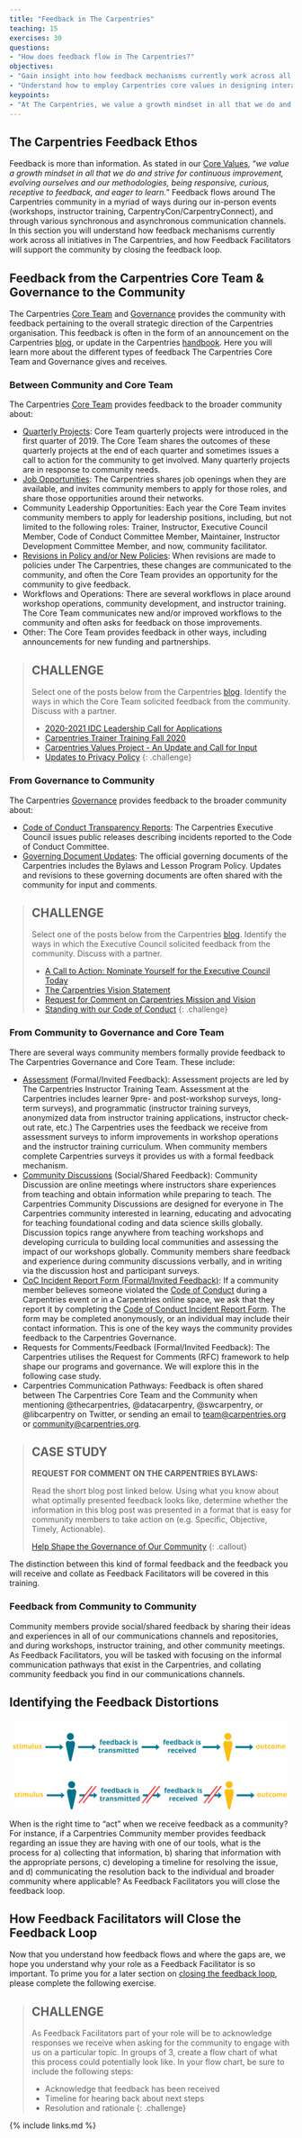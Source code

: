 ```yaml
---
title: "Feedback in The Carpentries"
teaching: 15
exercises: 30
questions:
- "How does feedback flow in The Carpentries?"
objectives:
- "Gain insight into how feedback mechanisms currently work across all initiatives in The Carpentries" 
- "Understand how to employ Carpentries core values in designing interactions with community members"
keypoints:
- "At The Carpentries, we value a growth mindset in all that we do and strive for continuous improvement, evolving ourselves and our methodologies, being responsive, curious, receptive to feedback, and eager to learn."
---
```

## The Carpentries Feedback Ethos

Feedback is more than information. As stated in our [Core Values](https://carpentries.org/values/), “_we value a growth mindset in all that we do and strive for continuous improvement, evolving ourselves and our methodologies, being responsive, curious, receptive to feedback, and eager to learn._” Feedback flows around The Carpentries community in a myriad of ways during our in-person events (workshops, instructor training, CarpentryCon/CarpentryConnect), and through various synchronous and asynchronous communication channels. In this section you will understand how feedback mechanisms currently work across all initiatives in The Carpentries, and how Feedback Facilitators will support the community by closing the feedback loop. 

## Feedback from the Carpentries Core Team & Governance to the Community

The Carpentries [Core Team](https://carpentries.org/team/) and [Governance](https://static.carpentries.org/governance/) provides the community with feedback pertaining to the overall strategic direction of the Carpentries organisation. This feedback is often in the form of an announcement on the Carpentries [blog](https://carpentries.org/blog/), or update in the Carpentries [handbook](https://docs.carpentries.org/). Here you will learn more about the different types of feedback The Carpentries Core Team and Governance gives and receives.

### Between Community and  Core Team

The Carpentries [Core Team](https://carpentries.org/team/) provides feedback to the broader community about:
- [Quarterly Projects](https://carpentries.org/core-team-projects/#top-of-page): Core Team quarterly projects were introduced in the first quarter of 2019. The Core Team shares the outcomes of these quarterly projects at the end of each quarter and sometimes issues a call to action for the community to get involved. Many quarterly projects are in response to community needs.
- [Job Opportunities](https://carpentries.org/team/): The Carpentries shares job openings when they are available, and invites community members to apply for those roles, and share those opportunities around their networks.
- Community Leadership Opportunities: Each year the Core Team invites community members to apply for leadership positions, including, but not limited to the following roles: Trainer, Instructor, Executive Council Member, Code of Conduct Committee Member, Maintainer, Instructor Development Committee Member, and now, community facilitator. 
- [Revisions in Policy and/or New Policies](https://docs.carpentries.org/topic_folders/policies/index.html): When revisions are made to policies under The Carpentries, these changes are communicated to the community, and often the Core Team provides an opportunity for the community to give feedback. 
- Workflows and Operations: There are several workflows in place around workshop operations, community development, and instructor training. The Core Team communicates new and/or improved workflows to the community and often asks for feedback on those improvements.
- Other: The Core Team provides feedback in other ways, including announcements for new funding and partnerships.


> ## CHALLENGE 
>
>Select one of the posts below from the Carpentries [blog](https://static.carpentries.org/blog/). Identify the ways in which the Core Team solicited feedback from the community. Discuss with a partner.
>
> - [2020-2021 IDC Leadership Call for Applications](https://carpentries.org/blog/2020/08/IDC-leadership-call-for-applicants/)
> - [Carpentries Trainer Training Fall 2020](https://carpentries.org/blog/2020/07/trainer-training-fall-2020/)
> - [Carpentries Values Project - An Update and Call for Input](https://carpentries.org/blog/2019/09/carpentries-values-update-and-question-three/)
> - [Updates to Privacy Policy](https://carpentries.org/blog/2018/05/privacy-policy/)
{: .challenge}

### From Governance to Community

The Carpentries [Governance](https://static.carpentries.org/governance/) provides feedback to the broader community about:
- [Code of Conduct Transparency Reports](https://github.com/carpentries/executive-council-info/tree/master/code-of-conduct-transparency-reports): The Carpentries Executive Council issues public releases describing incidents reported to the Code of Conduct Committee.
- [Governing Document Updates](https://docs.carpentries.org/topic_folders/governance/index.html): The official governing documents of the Carpentries includes the Bylaws and Lesson Program Policy. Updates and revisions to these governing documents are often shared with the community for input and comments.  

> ## CHALLENGE 
>
>Select one of the posts below from the Carpentries [blog](https://static.carpentries.org/blog/). Identify the ways in which the Executive Council solicited feedback from the community. Discuss with a partner.
>
> - [A Call to Action: Nominate Yourself for the Executive Council Today](https://carpentries.org/blog/2019/11/executive-council-nominations/)
> - [The Carpentries Vision Statement](https://carpentries.org/blog/2019/11/executive-council-nominations/)
> - [Request for Comment on Carpentries Mission and Vision](https://carpentries.org/blog/2018/08/mission-vision-rfc/)
> - [Standing with our Code of Conduct](https://carpentries.org/blog/2019/04/datacamp-response/)
{: .challenge}

### From Community to Governance and Core Team

There are several ways community members formally provide feedback to The Carpentries Governance and Core Team. These include:
- [Assessment](https://github.com/carpentries/assessment) (Formal/Invited Feedback): Assessment projects are led by The Carpentries Instructor Training Team. Assessment at the Carpentries includes learner 9pre- and post-workshop surveys, long-term surveys), and programmatic (instructor training surveys, anonymized data from instructor training applications, instructor check-out rate, etc.) The Carpentries uses the feedback we receive from assessment surveys to inform improvements in workshop operations and the instructor training curriculum. When community members complete Carpentries surveys it provides us with a formal feedback mechanism.
- [Community Discussions](https://docs.carpentries.org/topic_folders/instructor_development/community_discussions.html) (Social/Shared Feedback): Community Discussion are online meetings where instructors share experiences from teaching and obtain information while preparing to teach. The Carpentries Community Discussions are designed for everyone in The Carpentries community interested in learning, educating and advocating for teaching foundational coding and data science skills globally. Discussion topics range anywhere from teaching workshops and developing curricula to building local communities and assessing the impact of our workshops globally. Community members share feedback and experience during community discussions verbally, and in writing via the discussion host  and participant surveys.
- [CoC Incident Report Form (Formal/Invited Feedback)](https://docs.carpentries.org/topic_folders/policies/index_coc.html): If a community member believes someone violated the [Code of Conduct](https://docs.carpentries.org/topic_folders/policies/code-of-conduct.html) during a Carpentries event or in a Carpentries online space, we ask that they report it by completing the [Code of Conduct Incident Report Form](https://goo.gl/forms/KoUfO53Za3apOuOK2). The form may be completed anonymously, or an individual may include their contact information. This is one of the key ways the community provides feedback to the Carpentries Governance.
- Requests for Comments/Feedback (Formal/Invited Feedback): The Carpentries utilises the Request for Comments (RFC) framework to help shape our programs and governance. We will explore this in the following case study.
- Carpentries Communication Pathways: Feedback is often shared between The Carpentries Core Team and the Community when mentioning @thecarpentries, @datacarpentry, @swcarpentry, or @libcarpentry on Twitter, or sending an email to [team@carpentries.org](mailto:team@carpentries.org) or [community@carpentries.org](mailto:community@carpentries.org). 

> ## CASE STUDY 
>
> **REQUEST FOR COMMENT ON THE CARPENTRIES BYLAWS:** 
>
>Read the short blog post linked below. Using what you know about what optimally presented feedback looks like, determine whether the information in this blog post was presented in a format that is easy for community members to take action on (e.g. Specific, Objective, Timely, Actionable).
>
> [Help Shape the Governance of Our Community](https://carpentries.org/blog/2018/08/bylaws-rfc/)
{: .callout}

The distinction between this kind of formal feedback and the feedback you will receive and collate as Feedback Facilitators will be covered in this training.

### Feedback from Community to Community

Community members provide social/shared feedback by sharing their ideas and experiences in all of our communications channels and repositories, and during workshops, instructor training, and other community meetings. As Feedback Facilitators, you will be tasked with focusing on the informal communication pathways that exist in the Carpentries, and collating community feedback you find in our communications channels.

## Identifying the Feedback Distortions

![](../visuals/linear-feedback-hybrid-distortion.jpg)

When is the right time to “act” when we receive feedback as a community? For instance, if a Carpentries Community member provides feedback regarding an issue they are having with one of our tools, what is the process for a) collecting that information, b) sharing that information with the appropriate persons, c) developing a timeline for resolving the issue, and d) communicating the resolution back to the individual and broader community where applicable? As Feedback Facilitators you will close the feedback loop.

## How Feedback Facilitators will Close the Feedback Loop

Now that you understand how feedback flows and where the gaps are, we hope you understand why your role as a Feedback Facilitator is so important. To prime you for a later section on [closing the feedback loop](../02-5-closing-the-feedback-loop/), please complete the following exercise.

> ## CHALLENGE  
>
> As Feedback Facilitators part of your role will be to acknowledge responses we receive when asking for the community to engage with us on a particular topic. In groups of 3, create a flow chart of what this process could potentially look like. In your flow chart, be sure to include the following steps:
>
> - Acknowledge that feedback has been received
> - Timeline for hearing back about next steps
> - Resolution and rationale
{: .challenge}

{% include links.md %}
